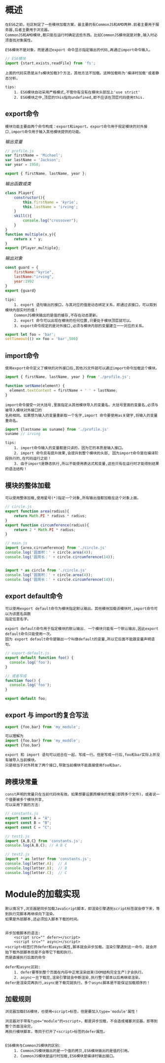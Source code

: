 # 概述

    在ES6之前，社区制定了一些模块加载方案，最主要的有CommonJS和AMD两种.前者主要用于服务器,后者主要用于浏览器。
    CommonJS和AMD模块,都只能在运行时确定这些东西。比如CommonJS模块就是对象,输入时必须查找对象属性。
    
    ES6模块不是对象，而是通过export 命令显示指定输出的代码,再通过import命令输入。
```js
// ES6模块
import {start,exists,readFile} from 'fs';
```
    上面的代码实质是从fs模块加载3个方法，其他方法不加载。这种加载称为'编译时加载'或者静态分析。
    
    tips:
        1. ES6模块自动采用严格模式,不管你有没有在模块头部加上'use strict'
        2. ES6模块之中,顶层的this指向undefined,即不应该在顶层代码使用this.
        
## export命令

    模块功能主要由两个命令构成：export和import。export命令用于规定模块的对外接口,import命令用于输入其他模块提供的功能。
    
*输出变量*
    
```js
// profile.js
var firstName = 'Michael';
var lastName = 'Jackson';
var year = 1958;

export { firstName, lastName, year };
```
*输出函数或类*
```js
class Player{
    constructor(){
        this.firstName = 'kyrie';
        this.lastName = 'irving';
    }
    skill(){
        console.log("crossover");
    }
}
function multiple(x,y){
    return x * y;
}
export {Player,multiple};
```
*输出对象*
```js
const guard = {
    firstName:"kyrie",
    lastName:"irving",
    year:1992
}
export {guard}
```
    tips:
        1. export 语句输出的接口，与其对应的值是动态绑定关系，即通过该接口，可以取到模块内部实时的值！
        CommonJS模块输出的是值的缓存,不存在动态更新。
        2. export 命令可以出现在模块的任何位置,只要处于模块顶层就可以。
        3. export命令规定的是对外接口,必须与模块内部的变量建立一一对应的关系。
```js
export let foo = 'bar';
setTimeout(() => foo = 'bar',500)
```

## import命令

    使用export命令定义了模块的对外接口后,其他JS文件就可以通过import命令加载这个模块。
    
```js
import { firstName, lastName, year } from './profile.js';

function setName(element) {
  element.textContent = firstName + ' ' + lastName;
}
```   
    import命令接受一对大括号,里面指定从其他模块导入的变量名。大括号里面的变量名,必须与被导入模块对外接口的
    名称相同。如果想为输入的变量重新取一个名字,import 命令要使用as关键字,将输入的变量重命名。
```js
import {lastname as suname} from './profile.js'
suname // irving
```
    tips:
        1. import命令输入的变量都是只读的，因为它的本质是输入接口。
        2. import 命令具有提升效果,会提升到整个模块的头部, 因为import命令是在编译阶段执行的,在代码运行之前！
        3. 由于import是静态执行,所以不能使用表达式和变量,这些只有在运行时才能得到结果的语法结构！
        
## 模块的整体加载

    可以使用整体加载,使用星号(*)指定一个对象,所有输出值都加载在这个对象上面。
```js
// circle.js
export function area(radius){
    return Math.PI * radius * radius;
}
export function circumference(radius){
    return 2 * Math.PI * radius;
}

// main.js
import {area,circumference} from './circle.js'
console.log('圆面积：' + circle.area(4));
console.log('圆周长：' + circle.circumference(14));


import * as circle from './circle.js'
console.log('圆面积：' + circle.area(4));
console.log('圆周长：' + circle.circumference(14));
```

## export default命令 
    
    可以使用export default命令为模块指定默认输出。其他模块加载该模块时,import命令可以为该匿名函数
    指定任意名字。
    
    export default命令用于指定模块的默认输出. 一个模块只能有一个默认输出,因此export default命令只能使用一次。
    因为 export default命令是输出一个叫做default的变量,所以它后面不能跟变量声明语句。
```js
// export-default.js
export default function foo() {
  console.log('foo');
}

// 或者写成
function foo() {
  console.log('foo');
}

export default foo;
```

## export 与 import的复合写法
    
```js
export {foo,bar} from 'my_module';

可以理解为
import {foo,bar} from 'my_moddle';
export {foo,bar}
```
    export 和 import 语句可以结合在一起，写成一行。但是写成一行后,foo和bar实际上并没有被导入当前模块。
    只是相当于对外转发了两个接口,导致当前模块不能直接使用foo和bar。
    
## 跨模块常量

    const声明的常量只在当前代码块有效。如果想要设置跨模块的常量(即跨多个文件)，或者说一个值要被多个模块共享,
    可以采用下面的方法:
```js
// constants.js
export const A = "A";
export const B = "B";
export const C = "C";

// test1.js
import {A,B,C} from 'constants.js';
console.log(A,B,C); // A B C

// test2.js
import * as letter from 'constants.js';
console.log(letter.A);  // A
console.log(letter.B);  // B
console.log(letter.C);  // C
```
# Module的加载实现

    默认情况下,浏览器是同步加载JavaScript脚本，即渲染引擎遇到script标签就会停下来，等到执行完脚本再继续向下渲染。
    如果是外部脚本,还必须加入脚本下载的时间。
    
    
    异步加载脚本的语法:
        <script src="" defer></script>
        <script src="" async></script>
    <script>标签打开defer和async属性,脚本就会异步加载。渲染引擎遇到这一命令，就会开始下载外部脚本但是不会等它下载和执行，
    而是直接执行后面的命令
    
    defer和async区别:
        1. defer要等到整个页面在内存中正常渲染结束(DOM结构完全生产)才会执行。
        2. async一旦下载完,渲染引擎就会中断渲染,执行整个脚本以后再继续渲染。
    defer是渲染完再执行,async是下载完就执行。多个async脚本是不能保证加载顺序的！
    
## 加载规则

    浏览器加载ES6模块，也使用<script>标签，但是要加入type='module'属性！
    
    浏览器对于带有type="module"的<script>，都是异步加载，不会造成堵塞浏览器，即等到整个页面渲染完，
    再执行模块脚本，等同于打开了<script>标签的defer属性。    
    
    
    ES6模块与CommonJS模块的区别:
        1. CommonJS模块输出的是一个值的拷贝,ES6模块输出的是值的引用。
        2. CommonJS模块是运行时加载,ES6模块是编译时输出接口。
    
    
    
    
    
    
    
    
    
    
    
    
    
    
    
    
    
    
    